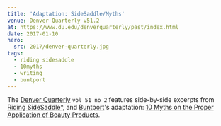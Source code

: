 ```yaml
---
title: 'Adaptation: SideSaddle/Myths'
venue: Denver Quarterly v51.2
at: https://www.du.edu/denverquarterly/past/index.html
date: 2017-01-10
hero:
  src: 2017/denver-quarterly.jpg
tags:
  - riding sidesaddle
  - 10myths
  - writing
  - buntport
---
```


The [Denver Quarterly](https://www.du.edu/denverquarterly/)
`vol 51 no 2` features
side-by-side excerpts from
[Riding SideSaddle*](/books/sidesaddle/),
and [Buntport](https://buntport.com)'s adaptation:
[10 Myths on the Proper Application of Beauty Products](/theater/10myths/).
